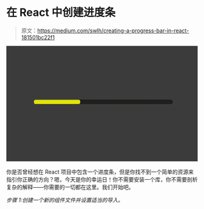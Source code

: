 # 在 React 中创建进度条

> 原文：<https://medium.com/swlh/creating-a-progress-bar-in-react-181501bc22f1>

![](img/7f628f74a3d3edb7ec0818ba9977ae30.png)

你是否曾经想在 React 项目中包含一个进度条，但是你找不到一个简单的资源来指引你正确的方向？嗯，今天是你的幸运日！你不需要安装一个库，你不需要剖析复杂的解释——你需要的一切都在这里。我们开始吧。

*步骤 1:创建一个新的组件文件并设置适当的导入。*